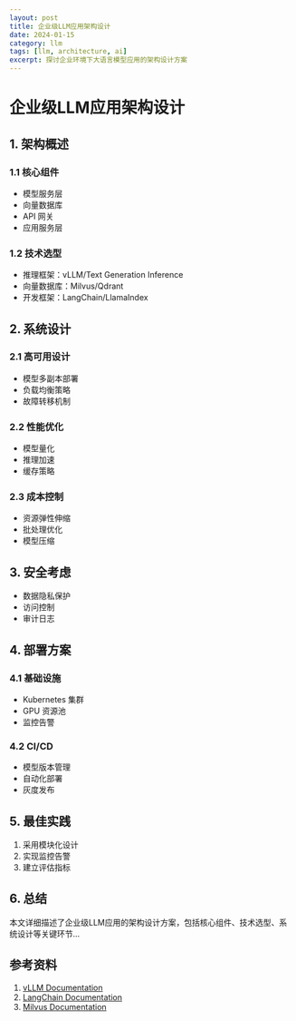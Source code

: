 ```yaml
---
layout: post
title: 企业级LLM应用架构设计
date: 2024-01-15
category: llm
tags: [llm, architecture, ai]
excerpt: 探讨企业环境下大语言模型应用的架构设计方案
---
```


# 企业级LLM应用架构设计

## 1. 架构概述

### 1.1 核心组件
- 模型服务层
- 向量数据库
- API 网关
- 应用服务层

### 1.2 技术选型
- 推理框架：vLLM/Text Generation Inference
- 向量数据库：Milvus/Qdrant
- 开发框架：LangChain/LlamaIndex

## 2. 系统设计

### 2.1 高可用设计
- 模型多副本部署
- 负载均衡策略
- 故障转移机制

### 2.2 性能优化
- 模型量化
- 推理加速
- 缓存策略

### 2.3 成本控制
- 资源弹性伸缩
- 批处理优化
- 模型压缩

## 3. 安全考虑

- 数据隐私保护
- 访问控制
- 审计日志

## 4. 部署方案

### 4.1 基础设施
- Kubernetes 集群
- GPU 资源池
- 监控告警

### 4.2 CI/CD
- 模型版本管理
- 自动化部署
- 灰度发布

## 5. 最佳实践

1. 采用模块化设计
2. 实现监控告警
3. 建立评估指标

## 6. 总结

本文详细描述了企业级LLM应用的架构设计方案，包括核心组件、技术选型、系统设计等关键环节...

## 参考资料

1. [vLLM Documentation](https://vllm.ai/)
2. [LangChain Documentation](https://langchain.org/)
3. [Milvus Documentation](https://milvus.io/)